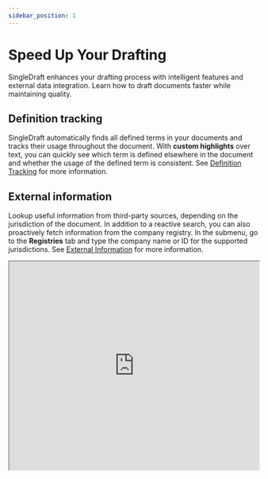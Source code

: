```yaml
---
sidebar_position: 1
---
```

# Speed Up Your Drafting

SingleDraft enhances your drafting process with intelligent features and external data
integration. Learn how to draft documents faster while maintaining quality.

## Definition tracking

SingleDraft automatically finds all defined terms in your documents and tracks their
usage throughout the document. With **custom highlights** over text, you can quickly
see which term is defined elsewhere in the document and whether the usage of the defined
term is consistent. See [Definition Tracking](/docs/features/definition-extraction) for
more information.

## External information

Lookup useful information from third-party sources, depending on the jurisdiction of
the document. In addition to a reactive search, you can also proactively fetch
information from the company registry. In the submenu, go to the **Registries** tab
and type the company name or ID for the supported jurisdictions.
See [External Information](/docs/features/external_information) for more information.

<iframe
  width="100%"
  height="420"
  src="https://www.youtube.com/embed/k9rx1K4bdqQ"
  title="YouTube video player"
  allow="accelerometer; autoplay; clipboard-write; encrypted-media; gyroscope; picture-in-picture"
  allowFullScreen
/>

## Blocks

Use pre-defined blocks to speed up your drafting. In your test document, scroll down
to where you would like to insert signature block, set up the number of signatories,
and click on the signature block. It will be inserted into the document. See
[Blocks](/docs/features/blocks) for more information.

<iframe
  width="100%"
  height="420"
  src="https://www.youtube.com/embed/hXpXS8FtyG8"
  title="YouTube video player"
  allow="accelerometer; autoplay; clipboard-write; encrypted-media; gyroscope; picture-in-picture"
  allowFullScreen
/>

## AI assistant

To speed up your drafting, you can ask the AI assistant to iterate on a clause for you
or extract useful information from a document in a table-like or other preferred format.
See [AI Assistant](/docs/features/AI) for more information.

<iframe
  width="100%"
  height="420"
  src="https://www.youtube.com/embed/07qEGL4hBXM"
  title="YouTube video player"
  allow="accelerometer; autoplay; clipboard-write; encrypted-media; gyroscope; picture-in-picture"
  allowFullScreen
/>

## Playbook

:::info
This is an upcoming feature.
:::

Validate your document against a predefined set of rules. Get a quick overview of
what is missing or incorrect in the document, as compared to your internal
standards.
